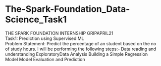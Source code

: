 # The-Spark-Foundation_Data-Science_Task1
THE SPARK FOUNDATION INTERNSHIP 
GRIPAPRIL21  
Task1: Prediction using Supervised ML  
Problem Statement: Predict the percentage of an student based on the no of study hours. 
I will be performing the following steps:- 
Data reading and understanding
ExploratoryData Analysis 
Building a Simple Regression Model 
Model Evaluation and Prediction
